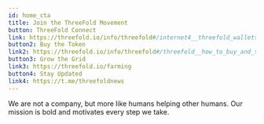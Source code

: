 ```yaml
---
id: home_cta
title: Join the ThreeFold Movement
button: ThreeFold Connect
link: https://threefold.io/info/threefold#/internet4__threefold_wallets?id=the-threefold-connect-app
button2: Buy the Token
link2: https://threefold.io/info/threefold#/threefold__how_to_buy_and_sell
button3: Grow the Grid
link3: https://threefold.io/farming
button4: Stay Updated
link4: https://t.me/threefoldnews
---
```


We are not a company, but more like humans helping other humans. Our mission is bold and motivates every step we take.
<!-- button2: Spread our Message
link: ''
button3: Join our Community
link: '' -->
